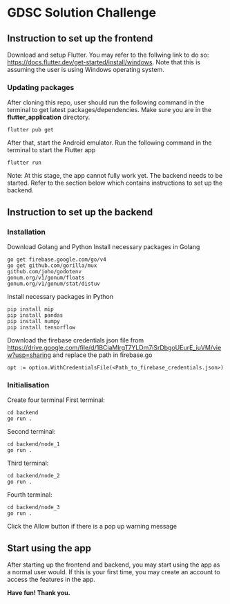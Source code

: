 # GDSC Solution Challenge

## Instruction to set up the frontend
Download and setup Flutter.
You may refer to the follwing link to do so: https://docs.flutter.dev/get-started/install/windows.
Note that this is assuming the user is using Windows operating system.

### Updating packages
After cloning this repo, user should run the following command in the terminal to get latest packages/dependencies. Make sure you are in the **flutter_application** directory.
```
flutter pub get
```
After that, start the Android emulator. Run the following command in the terminal to start the Flutter app
```
flutter run
```
Note: At this stage, the app cannot fully work yet. The backend needs to be started. Refer to the section below which contains instructions to set up the backend.

## Instruction to set up the backend

### Installation
Download Golang and Python
Install necessary packages in Golang
```
go get firebase.google.com/go/v4
go get github.com/gorilla/mux
github.com/joho/godotenv
gonum.org/v1/gonum/floats
gonum.org/v1/gonum/stat/distuv
```
Install necessary packages in Python
```
pip install mip
pip install pandas
pip install numpy
pip install tensorflow
```
Download the firebase credentials json file from https://drive.google.com/file/d/1BCiaMlrgT7YLDm7iSrDbgoUEurE_iuVM/view?usp=sharing and replace the path in firebase.go
```
opt := option.WithCredentialsFile(<Path_to_firebase_credentials.json>)
```

### Initialisation
Create four terminal
First terminal:
```
cd backend
go run .
```
Second terminal:
```
cd backend/node_1
go run .
```
Third terminal:
```
cd backend/node_2
go run .
```
Fourth terminal:
```
cd backend/node_3
go run .
```
Click the Allow button if there is a pop up warning message

## Start using the app
After starting up the frontend and backend, you may start using the app as a normal user would. If this is your first time, you may create an account to access the features in the app.

**Have fun! Thank you.**

